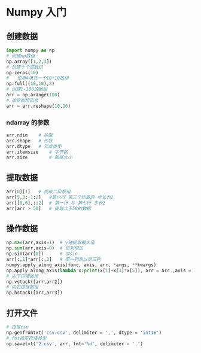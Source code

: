 <!--
title: A3-Numpy入门
sort:
-->

# Numpy 入门

## 创建数据

```python
import numpy as np
# 创建np数组
np.array([1,2,3])
# 创建十个空数组
np.zeros(10)
#	使用4填充一个10*10数组
np.full((10,10),2)
# 创建1-100的数组
arr = np.arange(100)
# 改变数组形状
arr = arr.reshape(10,10)
```

### ndarray 的参数

```python
arr.ndim	# 阶数
arr.shape	# 形状
arr.dtype	# 元素类型
arr.itemsize	# 字节数
arr.size		# 数据大小
```

## 提取数据

```python
arr[0][1]	# 提取二阶数组
arr[5,3:-1:2]	#第六行 第三个到最后 步长为2
arr[[0,6],::2]	# 第一行 与 第七行 步长2
arr[arr > 50]	# 提取大于50的数据
```

## 操作数据

```python
np.max(arr,axis=1)	# y轴提取最大值
np.sum(arr,axis=0)	# 按列相加
np.sin(arr[0])		# 求sin
arr[:,1]*arr[:,3]	# 第一列乘以第三列
numpy.apply_along_axis(func, axis, arr, *args, **kwargs)
np.apply_along_axis(lambda x:print(x[1]+x[3]*x[5]), arr = arr ,axis = 1)	# 对arr里的每一个元素进行函数变换
# 向下拼接数组
np.vstack([arr,arr2])
# 向右拼接数组
np.hstack([arr,arr3])

```

## 打开文件

```python
# 提取csv
np.genfromtxt('csv.csv', delimiter = ',', dtype = 'int16')
# fmt指定存储类型
np.savetxt('2.csv', arr, fmt='%d', delimiter = ',')
```
